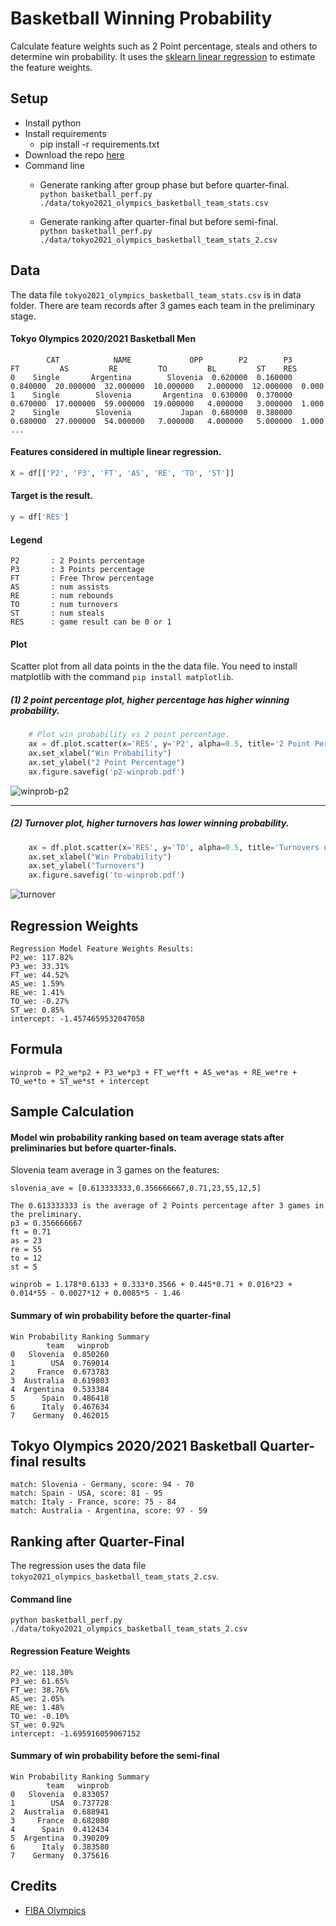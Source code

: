 # Basketball Winning Probability
Calculate feature weights such as 2 Point percentage, steals and others to determine win probability. It uses the [sklearn linear regression](https://scikit-learn.org/stable/modules/generated/sklearn.linear_model.Ridge.html) to estimate the feature weights.

## Setup
* Install python
* Install requirements  
  * pip install -r requirements.txt
* Download the repo [here](https://github.com/fsmosca/Basketball-Winning-Probability/archive/refs/heads/main.zip)
* Command line  
  * Generate ranking after group phase but before quarter-final.  
  `python basketball_perf.py ./data/tokyo2021_olympics_basketball_team_stats.csv`
  
  * Generate ranking after quarter-final but before semi-final.  
  `python basketball_perf.py ./data/tokyo2021_olympics_basketball_team_stats_2.csv`
  
## Data
The data file `tokyo2021_olympics_basketball_team_stats.csv` is in data folder. There are team records after 3 games each team in the preliminary stage.

#### Tokyo Olympics 2020/2021 Basketball Men
```
        CAT            NAME             OPP        P2        P3        FT         AS         RE         TO         BL         ST    RES
0    Single       Argentina        Slovenia  0.620000  0.160000  0.840000  20.000000  32.000000  10.000000   2.000000  12.000000  0.000
1    Single        Slovenia       Argentina  0.630000  0.370000  0.670000  17.000000  59.000000  19.000000   4.000000   3.000000  1.000
2    Single        Slovenia           Japan  0.680000  0.380000  0.680000  27.000000  54.000000   7.000000   4.000000   5.000000  1.000
...
```

#### Features considered in multiple linear regression.
```python
X = df[['P2', 'P3', 'FT', 'AS', 'RE', 'TO', 'ST']]
```

#### Target is the result.
```python
y = df['RES']
```

#### Legend
```
P2       : 2 Points percentage
P3       : 3 Points percentage
FT       : Free Throw percentage
AS       : num assists
RE       : num rebounds
TO       : num turnovers
ST       : num steals
RES      : game result can be 0 or 1
```

#### Plot
Scatter plot from all data points in the the data file. You need to install matplotlib with the command `pip install matplotlib`.

##### (1) 2 point percentage plot, higher percentage has higher winning probability.
```python
    # Plot win probability vs 2 point percentage.
    ax = df.plot.scatter(x='RES', y='P2', alpha=0.5, title='2 Point Percentage on Win Probability')
    ax.set_xlabel("Win Probability")
    ax.set_ylabel("2 Point Percentage")
    ax.figure.savefig('p2-winprob.pdf')
```
    
![winprob-p2](https://user-images.githubusercontent.com/22366935/127969585-ba456933-fb65-4dc9-b994-d1a0082c2b3c.png)

***

##### (2) Turnover plot, higher turnovers has lower winning probability.
```python
    ax = df.plot.scatter(x='RES', y='TO', alpha=0.5, title='Turnovers on Win Probability')
    ax.set_xlabel("Win Probability")
    ax.set_ylabel("Turnovers")
    ax.figure.savefig('to-winprob.pdf')
```

![turnover](https://user-images.githubusercontent.com/22366935/127970286-c67ba9ba-41e2-4e1c-809c-a5c8ed43b1ca.png)


## Regression Weights
```
Regression Model Feature Weights Results:
P2_we: 117.82%
P3_we: 33.31%
FT_we: 44.52%
AS_we: 1.59%
RE_we: 1.41%
TO_we: -0.27%
ST_we: 0.85%
intercept: -1.4574659532047058
```

## Formula
```
winprob = P2_we*p2 + P3_we*p3 + FT_we*ft + AS_we*as + RE_we*re + TO_we*to + ST_we*st + intercept
```

## Sample Calculation

#### Model win probability ranking based on team average stats after preliminaries but before quarter-finals.
Slovenia team average in 3 games on the features:
```
slovenia_ave = [0.613333333,0.356666667,0.71,23,55,12,5]

The 0.613333333 is the average of 2 Points percentage after 3 games in the preliminary.
p3 = 0.356666667
ft = 0.71
as = 23
re = 55
to = 12
st = 5
```

```
winprob = 1.178*0.6133 + 0.333*0.3566 + 0.445*0.71 + 0.016*23 + 0.014*55 - 0.0027*12 + 0.0085*5 - 1.46
```

#### Summary of win probability before the quarter-final
```
Win Probability Ranking Summary
        team   winprob
0   Slovenia  0.850260
1        USA  0.769014
2     France  0.673783
3  Australia  0.619803
4  Argentina  0.533384
5      Spain  0.486418
6      Italy  0.467634
7    Germany  0.462015
```

## Tokyo Olympics 2020/2021 Basketball Quarter-final results
```
match: Slovenia - Germany, score: 94 - 70
match: Spain - USA, score: 81 - 95
match: Italy - France, score: 75 - 84
match: Australia - Argentina, score: 97 - 59
```

## Ranking after Quarter-Final
The regression uses the data file `tokyo2021_olympics_basketball_team_stats_2.csv`.

#### Command line
`python basketball_perf.py ./data/tokyo2021_olympics_basketball_team_stats_2.csv`

#### Regression Feature Weights
```
P2_we: 118.30%
P3_we: 61.65%
FT_we: 38.76%
AS_we: 2.05%
RE_we: 1.48%
TO_we: -0.10%
ST_we: 0.92%
intercept: -1.695916059067152
```

#### Summary of win probability before the semi-final
```
Win Probability Ranking Summary
        team   winprob
0   Slovenia  0.833057
1        USA  0.737728
2  Australia  0.688941
3     France  0.682080
4      Spain  0.412434
5  Argentina  0.390209
6      Italy  0.383580
7    Germany  0.375616
```

## Credits
* [FIBA Olympics](http://www.fiba.basketball/olympics/men/2020)
